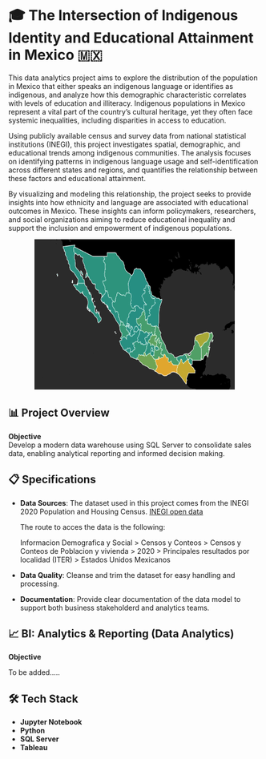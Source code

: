 # 🎓 The Intersection of Indigenous Identity and Educational Attainment in Mexico 🇲🇽

This data analytics project aims to explore the distribution of the population in Mexico that either speaks an indigenous language or identifies 
as indigenous, and analyze how this demographic characteristic correlates with levels of education and illiteracy. Indigenous populations in Mexico represent a vital part of the country’s cultural heritage, yet they often face systemic inequalities, including disparities in access to education.

Using publicly available census and survey data from national statistical institutions (INEGI), this project investigates spatial, 
demographic, and educational trends among indigenous communities. The analysis focuses on identifying patterns in indigenous language usage and self-identification across different states and regions, and quantifies the relationship between these factors and educational attainment.

By visualizing and modeling this relationship, the project seeks to provide insights into how ethnicity and language are associated with educational outcomes in Mexico. These insights can inform policymakers, researchers, and social organizations aiming to reduce educational inequality and support the inclusion and empowerment of indigenous populations.

<div style="text-align: center;">
  <img src="https://github.com/Maurici-oh/data_analyst_portfolio/blob/1de38015fb8c6a088af97fa75dc650fd0aedadb8/indigenous_education_mexico/docs/img/map2.png" alt="alt text" width="400" height="300">
</div>

## 📊 Project Overview
**Objective**  
Develop a modern data warehouse using SQL Server to consolidate sales data, enabling analytical reporting and informed decision making.

## 📋 Specifications

* **Data Sources**: The dataset used in this project comes from the INEGI 2020 Population and Housing Census.
[INEGI open data](https://www.inegi.org.mx/datosabiertos/)

  The route to acces the data is the following:
  
  Informacion Demografica y Social > Censos y Conteos > Censos y Conteos de Poblacion y vivienda >
  2020 > Principales resultados por localidad (ITER) > Estados Unidos Mexicanos

* **Data Quality**: Cleanse and trim the dataset for easy handling and processing.
* **Documentation**: Provide clear documentation of the data model to support both business stakeholderd and analytics teams.

## 📈 BI: Analytics & Reporting (Data Analytics)
**Objective**  

To be added.....

## 🛠️ Tech Stack

* **Jupyter Notebook**  
* **Python** 
* **SQL Server**  
* **Tableau**  



